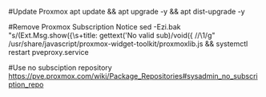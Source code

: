 #Update Proxmox
apt update && apt upgrade -y && apt dist-upgrade -y

#Remove Proxmox Subscription Notice
sed -Ezi.bak "s/(Ext.Msg.show\(\{\s+title: gettext\('No valid sub)/void\(\{ \/\/\1/g" /usr/share/javascript/proxmox-widget-toolkit/proxmoxlib.js && systemctl restart pveproxy.service

#Use no subsciption repository
https://pve.proxmox.com/wiki/Package_Repositories#sysadmin_no_subscription_repo